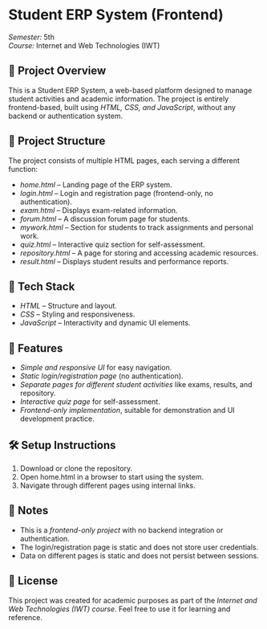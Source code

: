 # Student ERP System (Frontend)  
*Semester:* 5th  
*Course:* Internet and Web Technologies (IWT)  

## 📌 Project Overview  
This is a Student ERP System, a web-based platform designed to manage student activities and academic information. The project is entirely frontend-based, built using *HTML, CSS, and JavaScript*, without any backend or authentication system.  

## 📂 Project Structure  
The project consists of multiple HTML pages, each serving a different function:  

- *home.html* – Landing page of the ERP system.  
- *login.html* – Login and registration page (frontend-only, no authentication).  
- *exam.html* – Displays exam-related information.  
- *forum.html* – A discussion forum page for students.  
- *mywork.html* – Section for students to track assignments and personal work.  
- *quiz.html* – Interactive quiz section for self-assessment.  
- *repository.html* – A page for storing and accessing academic resources.  
- *result.html* – Displays student results and performance reports.  

## 🎨 Tech Stack  
- *HTML* – Structure and layout.  
- *CSS* – Styling and responsiveness.  
- *JavaScript* – Interactivity and dynamic UI elements.  

## 🚀 Features  
- *Simple and responsive UI* for easy navigation.  
- *Static login/registration page* (no authentication).  
- *Separate pages for different student activities* like exams, results, and repository.  
- *Interactive quiz page* for self-assessment.  
- *Frontend-only implementation*, suitable for demonstration and UI development practice.  

## 🛠 Setup Instructions  
1. Download or clone the repository.  
2. Open home.html in a browser to start using the system.  
3. Navigate through different pages using internal links.  

## 📌 Notes  
- This is a *frontend-only project* with no backend integration or authentication.  
- The login/registration page is static and does not store user credentials.  
- Data on different pages is static and does not persist between sessions.  

## 📜 License  
This project was created for academic purposes as part of the *Internet and Web Technologies (IWT) course*. Feel free to use it for learning and reference.
